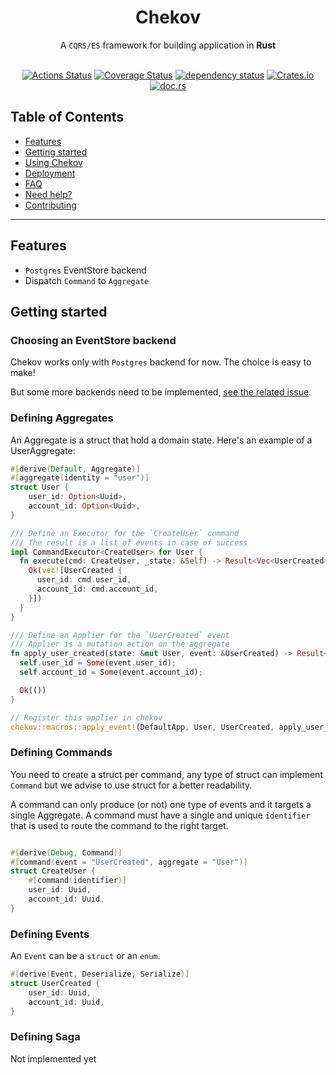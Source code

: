 <h1 align="center">Chekov</h1>

<div align="center">
  A <code>CQRS/ES</code> framework for building application in <strong>Rust</strong>
</div>

<br />

<div align="center">
  
  [![Actions Status](https://github.com/freyskeyd/chekov/workflows/CI/badge.svg)](https://github.com/Freyskeyd/chekov/actions) [![Coverage Status](https://coveralls.io/repos/github/Freyskeyd/chekov/badge.svg?branch=master&service=github)](https://coveralls.io/github/Freyskeyd/chekov?branch=master) [![dependency status](https://deps.rs/repo/github/freyskeyd/chekov/status.svg)](https://deps.rs/repo/github/freyskeyd/chekov) [![Crates.io](https://img.shields.io/crates/v/chekov.svg)](https://crates.io/crates/chekov) [![doc.rs](https://docs.rs/chekov/badge.svg)](https://docs.rs/chekov)

</div>

## Table of Contents
- [Features](#features)
- [Getting started](#getting-started)
- [Using Chekov](#using-chekov)
- [Deployment](#deployment)
- [FAQ](#faq)
- [Need help?](#need-help)
- [Contributing](#contributing)

---

## Features

- `Postgres` EventStore backend
- Dispatch `Command` to `Aggregate`

## Getting started

### Choosing an EventStore backend

Chekov works only with `Postgres` backend for now. The choice is easy to make!

But some more backends need to be implemented, [see the related issue](#).

### Defining Aggregates

An Aggregate is a struct that hold a domain state. Here's an example of a UserAggregate:

```rust
#[derive(Default, Aggregate)]
#[aggregate(identity = "user")]
struct User {
    user_id: Option<Uuid>,
    account_id: Option<Uuid>,
}

/// Define an Executor for the `CreateUser` command
/// The result is a list of events in case of success
impl CommandExecutor<CreateUser> for User {
  fn execute(cmd: CreateUser, _state: &Self) -> Result<Vec<UserCreated>, CommandExecutorError> {
    Ok(vec![UserCreated {
      user_id: cmd.user_id,
      account_id: cmd.account_id,
    }])
  }
}

/// Define an Applier for the `UserCreated` event
/// Applier is a mutation action on the aggregate
fn apply_user_created(state: &mut User, event: &UserCreated) -> Result<(), ApplyError> {
  self.user_id = Some(event.user_id);
  self.account_id = Some(event.account_id);

  Ok(())
}

// Register this applier in chekov
chekov::macros::apply_event!(DefaultApp, User, UserCreated, apply_user_created);
```

### Defining Commands

You need to create a struct per command, any type of struct can implement `Command` but we advise to use struct for a better readability.

A command can only produce (or not) one type of events and it targets a single Aggregate.
A command must have a single and unique `identifier` that is used to route the command to the right target.

```rust

#[derive(Debug, Command)]
#[command(event = "UserCreated", aggregate = "User")]
struct CreateUser {
    #[command(identifier)]
    user_id: Uuid,
    account_id: Uuid,
}
```

### Defining Events

An `Event` can be a `struct` or an `enum`.

```rust
#[derive(Event, Deserialize, Serialize)]
struct UserCreated {
    user_id: Uuid,
    account_id: Uuid,
}
```

### Defining Saga

Not implemented yet

